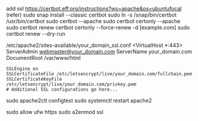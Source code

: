
add ssl 
https://certbot.eff.org/instructions?ws=apache&os=ubuntufocal (refer)
sudo snap install --classic certbot
sudo ln -s /snap/bin/certbot /usr/bin/certbot
sudo certbot --apache
sudo certbot certonly --apache
sudo certbot renew
certbot certonly --force-renew -d [example.com]
sudo certbot renew --dry-run

/etc/apache2/sites-available/your_domain_ssl.conf
<VirtualHost *:443>
    ServerAdmin webmaster@your_domain.com
    ServerName your_domain.com
    DocumentRoot /var/www/html

    SSLEngine on
    SSLCertificateFile /etc/letsencrypt/live/your_domain.com/fullchain.pem
    SSLCertificateKeyFile /etc/letsencrypt/live/your_domain.com/privkey.pem
    # Additional SSL configurations go here...
</VirtualHost>

sudo apache2ctl configtest
sudo systemctl restart apache2


sudo allow ufw https
sudo a2enmod ssl
